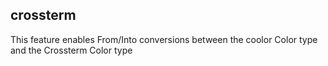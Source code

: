 
## crossterm

This feature enables From/Into conversions between the coolor Color type and the Crossterm Color type

